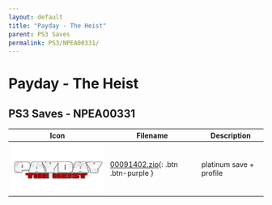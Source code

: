 ```yaml
---
layout: default
title: "Payday - The Heist"
parent: PS3 Saves
permalink: PS3/NPEA00331/
---
```

# Payday - The Heist

## PS3 Saves - NPEA00331

| Icon | Filename | Description |
|------|----------|-------------|
| ![Payday - The Heist](ICON0.PNG) | [00091402.zip](00091402.zip){: .btn .btn-purple } | platinum save + profile |
